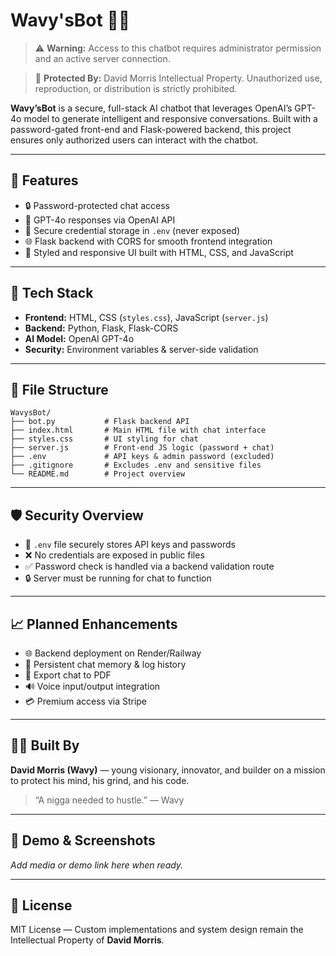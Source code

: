 # Wavy'sBot 🌊🤖

> ⚠️ **Warning:** Access to this chatbot requires administrator permission and an active server connection.

> 🧠 **Protected By:** David Morris Intellectual Property. Unauthorized use, reproduction, or distribution is strictly prohibited.

**Wavy’sBot** is a secure, full-stack AI chatbot that leverages OpenAI’s GPT-4o model to generate intelligent and responsive conversations. Built with a password-gated front-end and Flask-powered backend, this project ensures only authorized users can interact with the chatbot.

---

## 🔐 Features

- 🔒 Password-protected chat access
- 🧠 GPT-4o responses via OpenAI API
- 🔐 Secure credential storage in `.env` (never exposed)
- 🌐 Flask backend with CORS for smooth frontend integration
- 🎨 Styled and responsive UI built with HTML, CSS, and JavaScript

---

## 🧠 Tech Stack

- **Frontend:** HTML, CSS (`styles.css`), JavaScript (`server.js`)
- **Backend:** Python, Flask, Flask-CORS
- **AI Model:** OpenAI GPT-4o
- **Security:** Environment variables & server-side validation

---

## 📁 File Structure

```
WavysBot/
├── bot.py           # Flask backend API
├── index.html       # Main HTML file with chat interface
├── styles.css       # UI styling for chat
├── server.js        # Front-end JS logic (password + chat)
├── .env             # API keys & admin password (excluded)
├── .gitignore       # Excludes .env and sensitive files
└── README.md        # Project overview
```

---

## 🛡 Security Overview

- 🔐 `.env` file securely stores API keys and passwords
- ❌ No credentials are exposed in public files
- ✅ Password check is handled via a backend validation route
- 🔒 Server must be running for chat to function

---

## 📈 Planned Enhancements

- 🌐 Backend deployment on Render/Railway
- 🧠 Persistent chat memory & log history
- 🧾 Export chat to PDF
- 🔊 Voice input/output integration
- 💳 Premium access via Stripe

---

## 👨‍💻 Built By

**David Morris (Wavy)** — young visionary, innovator, and builder on a mission to protect his mind, his grind, and his code.

> “A nigga needed to hustle.” — Wavy

---

## 📸 Demo & Screenshots
_Add media or demo link here when ready._

---

## 📜 License
MIT License — Custom implementations and system design remain the Intellectual Property of **David Morris**.

